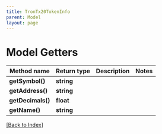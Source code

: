 ```yaml
---
title: TronTx20TokenInfo
parent: Model
layout: page
---
```


# Model Getters

Method name | Return type | Description | Notes
------------ | ------------- | ------------- | -------------
**getSymbol()** | **string** |  |
**getAddress()** | **string** |  |
**getDecimals()** | **float** |  |
**getName()** | **string** |  |

[[Back to Index]](../index.md)
